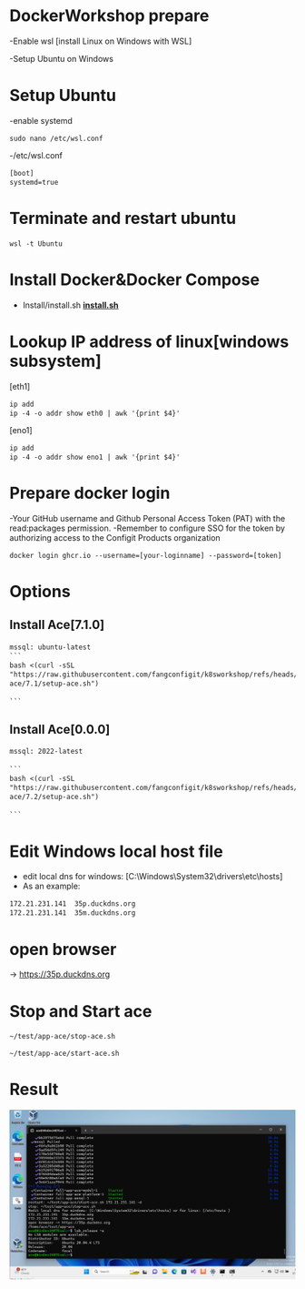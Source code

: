 # DockerWorkshop prepare

-Enable wsl [install Linux on Windows with WSL]

-Setup Ubuntu on Windows 


# Setup Ubuntu 

-enable systemd

```
sudo nano /etc/wsl.conf
```

-/etc/wsl.conf

```
[boot] 
systemd=true
```

# Terminate and restart ubuntu

```
wsl -t Ubuntu
```

# Install Docker&Docker Compose

- Install/install.sh
**[install.sh](Install/install.sh)**

# Lookup IP address of linux[windows subsystem]
[eth1]
```
ip add
ip -4 -o addr show eth0 | awk '{print $4}'
```
[eno1]
```
ip add
ip -4 -o addr show eno1 | awk '{print $4}'
```

# Prepare docker login 

-Your GitHub username and Github Personal Access Token (PAT) with the read:packages permission. 
-Remember to configure SSO for the token by authorizing access to the Configit Products organization

```
docker login ghcr.io --username=[your-loginname] --password=[token]
```

# Options 
## Install Ace[7.1.0]

    mssql: ubuntu-latest
    ```
    bash <(curl -sSL "https://raw.githubusercontent.com/fangconfigit/k8sworkshop/refs/heads/install/DockerWorkshop/app-ace/7.1/setup-ace.sh")

    ```

## Install Ace[0.0.0]

    mssql: 2022-latest

    ```
    bash <(curl -sSL "https://raw.githubusercontent.com/fangconfigit/k8sworkshop/refs/heads/install/DockerWorkshop/app-ace/7.2/setup-ace.sh")

    ```

# Edit Windows local host file

- edit local dns for windows: [C:\Windows\System32\drivers\etc\hosts]
- As an example:
```
172.21.231.141  35p.duckdns.org
172.21.231.141  35m.duckdns.org
```
# open browser

-> https://35p.duckdns.org

# Stop and Start ace

```
~/test/app-ace/stop-ace.sh
```

```
~/test/app-ace/start-ace.sh
```


# Result

![App Screenshot](Install/image.png)
